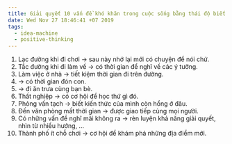 ```yaml
---
title: Giải quyết 10 vấn đề khó khăn trong cuộc sống bằng thái độ biết ơn
date: Wed Nov 27 18:46:41 +07 2019
tags:
  - idea-machine
  - positive-thinking
---
```

1. Lạc đường khi đi chơi -> sau này nhớ lại mới có chuyện để nói chứ.
2. Tắc đường khi đi làm về -> có thời gian để nghĩ về các ý tưởng.
3. Làm việc ở nhà -> tiết kiệm thời gian đi trên đường.
4. -> có thời gian đón con.
5. -> đi ăn trưa cùng bạn bè.
6. Thất nghiệp -> có cơ hội để học thứ gì đó.
7. Phỏng vấn tạch -> biết kiến thức của mình còn hổng ở đâu.
8. Đến văn phòng mất thời gian -> được giao tiếp cùng mọi người.
9. Có những vấn đề nghĩ mãi không ra -> rèn luyện khả năng giải quyết, nhìn từ nhiều hướng, ...
10. Thành phố ít chỗ chơi -> cơ hội để khám phá những địa điểm mới.

